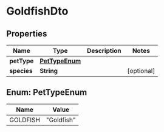 

# GoldfishDto


## Properties

| Name | Type | Description | Notes |
|------------ | ------------- | ------------- | -------------|
|**petType** | [**PetTypeEnum**](#PetTypeEnum) |  |  |
|**species** | **String** |  |  [optional] |



## Enum: PetTypeEnum

| Name | Value |
|---- | -----|
| GOLDFISH | &quot;Goldfish&quot; |



